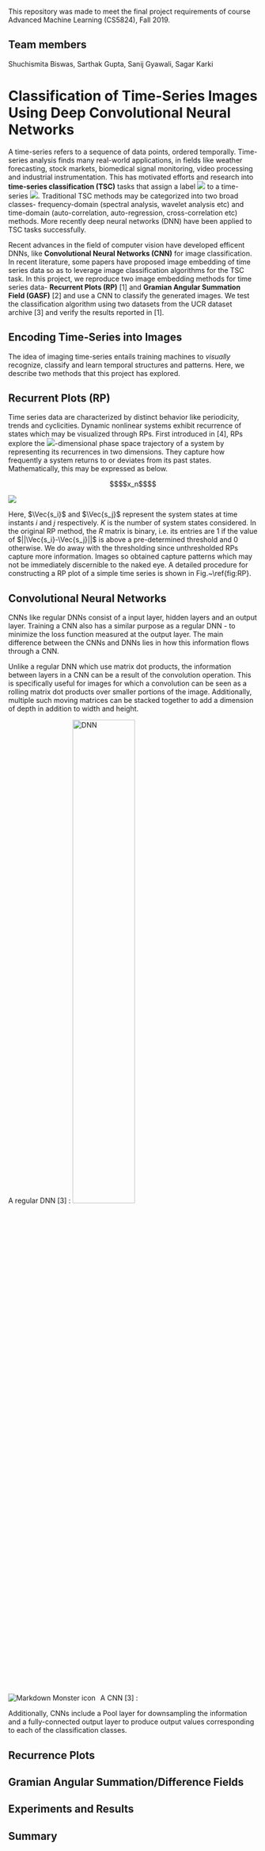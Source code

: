 This repository was made to meet the final project requirements of course Advanced Machine Learning (CS5824), Fall 2019.

## Team members
Shuchismita Biswas, Sarthak Gupta, Sanij Gyawali, Sagar Karki

# Classification of Time-Series Images Using Deep Convolutional Neural Networks
A time-series refers to a sequence of data points, ordered temporally. Time-series analysis finds many real-world applications, in fields like weather forecasting, stock markets, biomedical signal monitoring, video processing and industrial instrumentation. This has motivated efforts and research into **time-series classification (TSC)** tasks that assign a label <img src="https://latex.codecogs.com/svg.latex?\Large&space;y_n}"/> to a time-series <img src="https://latex.codecogs.com/svg.latex?\Large&space;x_n}"/>. Traditional TSC methods may be categorized into two broad classes- frequency-domain (spectral analysis, wavelet analysis etc) and time-domain (auto-correlation, auto-regression, cross-correlation etc) methods. More recently deep neural networks (DNN) have been applied to TSC tasks successfully. 

Recent advances in the field of computer vision have developed efficent DNNs, like **Convolutional Neural Networks (CNN)** for image classification. In recent literature, some papers have proposed image embedding of time series data so as to leverage image classification algorithms for the TSC task. In this project, we reproduce two image embedding methods for time series data- **Recurrent Plots (RP)** [1] and **Gramian Angular Summation Field (GASF)** [2] and use a CNN to classify the generated images. We test the classification algorithm using two datasets from the UCR dataset archive [3] and verify the results reported in [1].

## Encoding Time-Series into Images
The idea of imaging time-series entails training machines to *visually* recognize, classify and learn temporal structures and patterns. Here, we describe two methods that this project has explored. 

## Recurrent Plots (RP)
Time series data are characterized by distinct behavior like periodicity, trends and cyclicities. Dynamic nonlinear systems exhibit recurrence of states which may be visualized through RPs. First introduced in [4], RPs explore the <img src="https://latex.codecogs.com/svg.latex?\Large&space;m}"/>-dimensional phase space trajectory of a system by representing its recurrences in two dimensions. They capture how frequently a system returns to or deviates from its past states. Mathematically, this may be expressed as below.

```math
$$x_n$$
```


<img src="https://latex.codecogs.com/svg.latex?\Large&space; R_{i,j}=||\Vec{s_i}-\Vec{s_j}||, \quad i,j=1,2,\dots K}"/>

Here, $\Vec{s_i}$ and $\Vec{s_j}$ represent the system states at time instants $i$ and $j$ respectively. $K$ is the number of system states considered. In the original RP method, the $R$ matrix is binary, i.e. its entries are $1$ if the value of $||\Vec{s_i}-\Vec{s_j}||$ is above a pre-determined threshold and $0$ otherwise. We do away with the thresholding since unthresholded RPs capture more information. Images so obtained capture patterns which may not be immediately discernible to the naked eye. A detailed procedure for constructing a RP plot of a simple time series is shown in Fig.~\ref{fig:RP}.

## Convolutional Neural Networks
CNNs like regular DNNs consist of a input layer, hidden layers and an output layer. Training a CNN also has a similar purpose as a regular DNN - to minimize the loss function measured at the output layer. The main difference between the CNNs and DNNs lies in how this information flows through a CNN.

Unlike a regular DNN which use matrix dot products, the information between layers in a CNN can be a result of the convolution operation. This is specifically useful for images for which a convolution can be seen as a rolling matrix dot products over smaller portions of the image. Additionally, multiple such moving matrices can be stacked together to add a dimension of depth in addition to width and height.

A regular DNN [3] :
<img src="http://cs231n.github.io/assets/nn1/neural_net2.jpeg" width="50%"
     alt="DNN"
     title="Example of a DNN" />

A CNN [3] :
<img src="http://cs231n.github.io/assets/cnn/cnn.jpeg"
     alt="Markdown Monster icon"
     style="float: left; margin-right: 10px;" />

Additionally, CNNs include a Pool layer for downsampling the information and a fully-connected output layer to produce output values corresponding to each of the  classification classes.
## Recurrence Plots
## Gramian Angular Summation/Difference Fields
## Experiments and Results
## Summary
